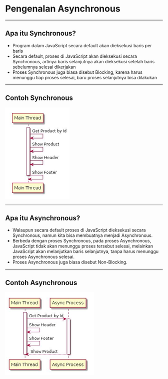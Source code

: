 # Pengenalan Asynchronous

---

## Apa itu Synchronous?

- Program dalam JavaScript secara default akan dieksekusi baris per baris
- Secara default, proses di JavaScript akan dieksekusi secara Synchronous, artinya baris selanjutnya akan dieksekusi setelah baris sebelumnya selesai dikerjakan
- Proses Synchronous juga biasa disebut Blocking, karena harus menunggu tiap proses selesai, baru proses selanjutnya bisa dilakukan

---

## Contoh Synchronous

![1](../assets/img/1/1.PNG)

---

## Apa itu Asynchronous?

- Walaupun secara default proses di JavaScript dieksekusi secara Synchronous, namun kita bisa membuatnya menjadi Asynchronous.
- Berbeda dengan proses Synchronous, pada proses Asynchronous, JavaScript tidak akan menunggu proses tersebut selesai, melainkan JavaScript akan melanjutkan baris selanjutnya, tanpa harus menunggu proses Asynchronous selesai.
- Proses Asynchronous juga biasa disebut Non-Blocking.

---

## Contoh Asynchronous

![2](../assets/img/1/2.PNG)
